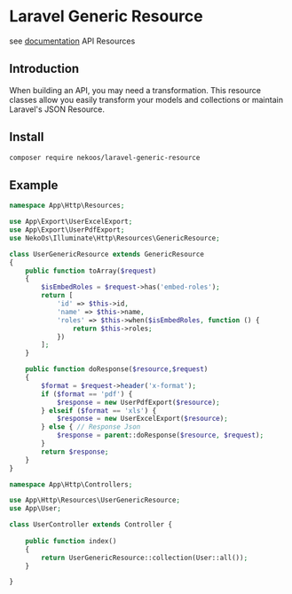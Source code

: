 # Laravel Generic Resource

see [documentation](https://laravel.com/docs/5.8/eloquent-resources) API Resources

## Introduction

When building an API, you may need a transformation. This resource classes allow you easily transform 
your models and collections or maintain Laravel's JSON Resource.

## Install

```sh
composer require nekoos/laravel-generic-resource
```

## Example

```php
namespace App\Http\Resources;

use App\Export\UserExcelExport;
use App\Export\UserPdfExport;
use NekoOs\Illuminate\Http\Resources\GenericResource;

class UserGenericResource extends GenericResource
{
    public function toArray($request)
    {
        $isEmbedRoles = $request->has('embed-roles');
        return [
            'id' => $this->id,
            'name' => $this->name,
            'roles' => $this->when($isEmbedRoles, function () {
                return $this->roles;    
            })
        ];
    }

    public function doResponse($resource,$request)
    {
        $format = $request->header('x-format');
        if ($format == 'pdf') {
            $response = new UserPdfExport($resource);
        } elseif ($format == 'xls') {
            $response = new UserExcelExport($resource);
        } else { // Response Json
            $response = parent::doResponse($resource, $request);
        }
        return $response;
    }
}
```

```php
namespace App\Http\Controllers;

use App\Http\Resources\UserGenericResource;
use App\User;

class UserController extends Controller {
    
    public function index()
    {
        return UserGenericResource::collection(User::all());
    }

}
```